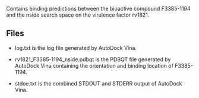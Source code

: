 Contains binding predictions between the bioactive compound F3385-1194 and the nside search space on the virulence factor rv1821.

## Files

- log.txt is the log file generated by AutoDock Vina.

- rv1821_F3385-1194_nside.pdbqt is the PDBQT file generated by AutoDock Vina containing the orientation and binding location of F3385-1194.

- stdoe.txt is the combined STDOUT and STDERR output of AutoDock Vina.


